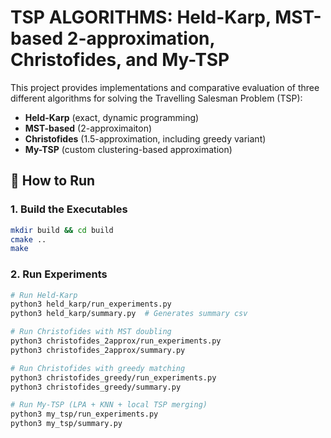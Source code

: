# TSP ALGORITHMS: Held-Karp, MST-based 2-approximation, Christofides, and My-TSP

This project provides implementations and comparative evaluation of three different algorithms for solving the Travelling Salesman Problem (TSP):

- **Held-Karp** (exact, dynamic programming)
- **MST-based** (2-approximaiton)
- **Christofides** (1.5-approximation, including greedy variant)
- **My-TSP** (custom clustering-based approximation)

## 🚀 How to Run

### 1. Build the Executables

```bash
mkdir build && cd build
cmake ..
make
```

### 2. Run Experiments

```bash
# Run Held-Karp
python3 held_karp/run_experiments.py
python3 held_karp/summary.py  # Generates summary csv

# Run Christofides with MST doubling
python3 christofides_2approx/run_experiments.py
python3 christofides_2approx/summary.py

# Run Christofides with greedy matching
python3 christofides_greedy/run_experiments.py
python3 christofides_greedy/summary.py

# Run My-TSP (LPA + KNN + local TSP merging)
python3 my_tsp/run_experiments.py
python3 my_tsp/summary.py
```
